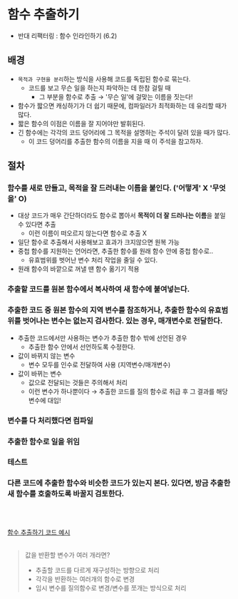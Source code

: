 # 함수 추출하기

- 반대 리팩터링 : 함수 인라인하기 (6.2)

## 배경

- `목적과 구현을 분리`하는 방식을 사용해 코드를 독립된 함수로 묶는다.
  - 코드를 보고 무슨 일을 하는지 파악하는 데 한참 걸릴 때
    - 그 부분을 함수로 추출 → '무슨 일'에 걸맞는 이름을 짓는다!
- 함수가 짧으면 캐싱하기가 더 쉽기 때문에, 컴파일러가 최적화하는 데 유리할 때가 많다.
- 짧은 함수의 이점은 이름을 잘 지어야만 발휘된다.
- 긴 함수에는 각각의 코드 덩어리에 그 목적을 설명하는 주석이 달려 있을 때가 많다.
  - 이 코드 덩어리를 추출한 함수의 이름을 지을 때 이 주석을 참고하자.

## 절차

### 함수를 새로 만들고, 목적을 잘 드러내는 이름을 붙인다. ('어떻게' X '무엇을' O)

- 대상 코드가 매우 간단하더라도 함수로 뽑아서 **목적이 더 잘 드러나는 이름**을 붙일 수 있다면 추출
  - 이런 이름이 떠오르지 않는다면 함수로 추출 X
- 일단 함수로 추출해서 사용해보고 효과가 크지않으면 원복 가능
- 중첩 함수를 지원하는 언어라면, 추출한 함수를 원래 함수 안에 중첩 함수로..
  - 유효범위를 벗어난 변수 처리 작업을 줄일 수 있다.
- 원래 함수의 바깥으로 꺼낼 땐 함수 옮기기 적용

### 추출할 코드를 원본 함수에서 복사하여 새 함수에 붙여넣는다.

### 추출한 코드 중 원본 함수의 지역 변수를 참조하거나, 추출한 함수의 유효범위를 벗어나는 변수는 없는지 검사한다. 있는 경우, 매개변수로 전달한다.

- 추출한 코드에서만 사용하는 변수가 추출한 함수 밖에 선언된 경우
  - 추출한 함수 안에서 선언하도록 수정한다.
- 값이 바뀌지 않는 변수
  - 변수 모두를 인수로 전달하여 사용 (지역변수/매개변수)
- 값이 바뀌는 변수
  - 값으로 전달되는 것들은 주의해서 처리
  - 이런 변수가 하나뿐이다 → 추출한 코드를 질의 함수로 취급 후 그 결과를 해당 변수에 대입!

### 변수를 다 처리했다면 컴파일

### 추출한 함수로 일을 위임

### 테스트

### 다른 코드에 추출한 함수와 비슷한 코드가 있는지 본다. 있다면, 방금 추출한 새 함수를 호출하도록 바꿀지 검토한다.

<br>
<br>

[함수 추출하기 코드 예시](../6-1/example.js)
<br></br>

> 값을 반환할 변수가 여러 개라면? <br>
>
> - 추출할 코드를 다르게 재구성하는 방향으로 처리
> - 각각을 반환하는 여러개의 함수로 변경
> - 임시 변수를 질의함수로 변경/변수를 쪼개는 방식으로 처리
